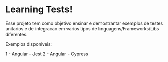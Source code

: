 # Learning Tests! 

Esse projeto tem como objetivo ensinar e demostrantar exemplos de testes unitarios e de integracao em varios tipos de linguagens/Frameworks/Libs diferentes.

Exemplos disponiveis:

1 - Angular - Jest
2 - Angular - Cypress
